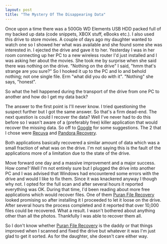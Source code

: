 ```yaml
---
layout: post
title: "The Mystery Of The Disappearing Data"
---
```


Once upon a time there was a 500Gb WD Elements USB HDD packed full of my backed up data (code snippets, XBOX stuff, eBooks etc.). I also used this 
drive to store movies. A couple of days ago my daughter wanted to watch one so I showed her what was available and she found some she was interested in. 
I ejected the drive and gave it to her. Yesterday I was in her room connecting up her PC to a new wireless router I'd just installed and I was asking 
her about the movies. She took me by surprise when she said there was nothing on the drive. "Nothing on the drive" I said, "hmm that's strange are you 
sure?" So I hooked it up to the PC and lo and behold nothing; not one single file. Erm "what did you do with it". "Nothing" she says, "honest".

So what the hell happened during the transport of the drive from one PC to another and how do I get my data back?

The answer to the first point is I'll never know. I tried questioning the suspect further but I got the same answer. So that's a firm dead-end. The next 
question is could I recover the data? Well I've never had to do this before so I wasn't aware of a (preferably free) killer application that would 
recover the missing data. So off to [Google](http://www.google.co.uk) for some suggestions. The 2 that I chose were [Recuva](http://www.piriform.com/recuva) 
and [Pandora Recovery](http://www.pandorarecovery.com/).

Both applications basically recovered a similar amount of data which was a small fraction of what was on the drive. I'm not saying this is the fault 
of the applications more of a limitation due to the state of the drive.

Move forward one day and a massive improvement and a major success. How come? Well I'm not entirely sure but I plugged the drive into another PC and I 
was advised that Windows had encountered some errors with the drive and would I like to fix them. Since it was knackered anyway I though why not. I opted 
for the full scan and after several hours it reported everything was OK. During that time, I'd been reading about more free applications which would 
recover files. One of them [Puran File Recovery](http://www.puransoftware.com/File-Recovery.html) looked promising so after installing it I proceeded 
to let it loose on the drive. After several hours the process completed and it reported that over 10,000 files could be recovered. What a result. I 
wasn't bothered about anything other than all the photos. Thankfully I was able to recover them all.

So I don't know whether [Puran File Recovery](http://www.puransoftware.com/File-Recovery.html) is the daddy or that things improved when I scanned and 
fixed the drive but whatever it was I'm just glad to get it sorted. As for the daughter, she doesn't care either way.